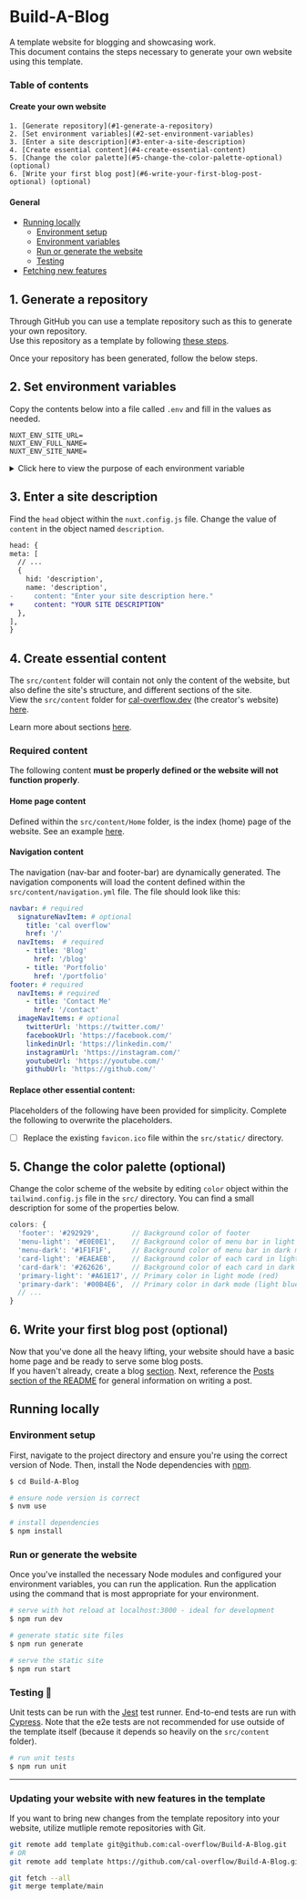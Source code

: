   # Build-A-Blog

  A template website for blogging and showcasing work. \
  This document contains the steps necessary to generate your own website using this template.

  <!-- Table of contents -->
  ### Table of contents
  #### Create your own website
    1. [Generate repository](#1-generate-a-repository)
    2. [Set environment variables](#2-set-environment-variables)
    3. [Enter a site description](#3-enter-a-site-description)
    4. [Create essential content](#4-create-essential-content)
    5. [Change the color palette](#5-change-the-color-palette-optional) (optional)
    6. [Write your first blog post](#6-write-your-first-blog-post-optional) (optional)
  #### General
  - [Running locally](#running-locally) 
    - [Environment setup](#environment-setup)
    - [Environment variables](#environment-variables)
    - [Run or generate the website](#run-or-generate-the-website)
    - [Testing](#testing-)
  - [Fetching new features](#updating-your-website-with-new-features-in-the-template) 

  ## 1. Generate a repository
  Through GitHub you can use a template repository such as this to generate your own repository. \
  Use this repository as a template by following [these steps](https://docs.github.com/en/repositories/creating-and-managing-repositories/creating-a-repository-from-a-template#creating-a-repository-from-a-template).

  Once your repository has been generated, follow the below steps.

  ## 2. Set environment variables
  Copy the contents below into a file called `.env`  and fill in the values as needed.

  ```text[.env]
  NUXT_ENV_SITE_URL=
  NUXT_ENV_FULL_NAME=
  NUXT_ENV_SITE_NAME=
  ```
  <details>
    <summary>Click here to view the purpose of each environment variable</summary>


    | Variable | Description | Required |
    | ----: | ------ | :--: |
    | `SITE_URL` | Utilized by the RSS feed generator to let readers know where they can find your site. | ✅ |
    | `FULL_NAME` | Utilized throughout the site.  | ✅ |
    | `SITE_NAME` | Utilized by the site to change the site title. If left blank, the `FULL_NAME` value is used. |  |

    Note that each environment variable name is preceded by `NUXT_ENV_` so that it is easily accessible by the nuxt application. Refer to Nuxt's [Environment Variables documentation](https://nuxtjs.org/docs/configuration-glossary/configuration-env/#automatic-injection-of-environment-variables).
  </details>

  ## 3. Enter a site description

  Find the `head` object within the `nuxt.config.js` file. Change the value of `content` in the object named `description`.

  ```diff
head: {
  meta: [
    // ...
    {
      hid: 'description',
      name: 'description',
-     content: "Enter your site description here."
+     content: "YOUR SITE DESCRIPTION"
    },
  ],
}
```

## 4. Create essential content
The `src/content` folder will contain not only the content of the website, but also define the site's structure, and different sections of the site.\
View the `src/content` folder for [cal-overflow.dev](https://cal-overflow.dev) (the creator's website) [here](https://github.com/cal-overflow/site/tree/main/src/content).

Learn more about sections [here](./README.md#sections).

### Required content
The following content **must be properly defined or the website will not function properly**.

#### Home page content
Defined within the `src/content/Home` folder, is the index (home) page of the website. See an example [here](https://github.com/cal-overflow/site/tree/main/src/content/home).

#### Navigation content
The navigation (nav-bar and footer-bar) are dynamically generated. The navigation components will load the content defined within the `src/content/navigation.yml` file. The file should look like this:

```yaml
navbar: # required
  signatureNavItem: # optional
    title: 'cal overflow'
    href: '/'
  navItems:  # required
    - title: 'Blog'
      href: '/blog'
    - title: 'Portfolio'
      href: '/portfolio'
footer: # required
  navItems: # required
    - title: 'Contact Me'
      href: '/contact'
  imageNavItems: # optional
    twitterUrl: 'https://twitter.com/'
    facebookUrl: 'https://facebook.com/'
    linkedinUrl: 'https://linkedin.com/'
    instagramUrl: 'https://instagram.com/'
    youtubeUrl: 'https://youtube.com/'
    githubUrl: 'https://github.com/'
```


#### Replace other essential content:
Placeholders of the following have been provided for simplicity. Complete the following to overwrite the placeholders.

- [ ] Replace the existing `favicon.ico` file within the `src/static/` directory.


## 5. Change the color palette (optional)
Change the color scheme of the website by editing `color` object within the `tailwind.config.js` file in the `src/` directory. You can find a small description for some of the properties below.

```js
colors: {
  'footer': '#292929',        // Background color of footer
  'menu-light': '#E0E0E1',    // Background color of menu bar in light mode
  'menu-dark': '#1F1F1F',     // Background color of menu bar in dark mode
  'card-light': '#EAEAEB',    // Background color of each card in light mode
  'card-dark': '#262626',     // Background color of each card in dark mode
  'primary-light': '#A61E17', // Primary color in light mode (red)
  'primary-dark': '#00B4E6',  // Primary color in dark mode (light blue)
  // ...
}
```

## 6. Write your first blog post (optional)

Now that you've done all the heavy lifting, your website should have a basic home page and be ready to serve some blog posts. \
If you haven't already, create a blog [section](./README.md#sections). Next, reference the [Posts section of the README](./README.md#posts-) for general information on writing a post.


## Running locally
### Environment setup
First, navigate to the project directory and ensure you're using the correct version of Node. Then, install the Node dependencies with [npm](https://www.npmjs.com/).
```bash
$ cd Build-A-Blog

# ensure node version is correct
$ nvm use

# install dependencies
$ npm install
```

<!-- ### Environment variables-->
### Run or generate the website
Once you've installed the necessary Node modules and configured your environment variables, you can run the application. Run the application using the command that is most appropriate for your environment.

```bash
# serve with hot reload at localhost:3000 - ideal for development
$ npm run dev

# generate static site files
$ npm run generate

# serve the static site
$ npm run start
```


### Testing 🧪

Unit tests can be run with the [Jest](https://jestjs.io/) test runner. End-to-end tests are run with [Cypress](https://www.cypress.io/). Note that the e2e tests are not recommended for use outside of the template itself (because it depends so heavily on the `src/content` folder).

```bash
# run unit tests
$ npm run unit
``` 

---

### Updating your website with new features in the template

If you want to bring new changes from the template repository into your website, utilize mutliple remote repositories with Git.

```bash
git remote add template git@github.com:cal-overflow/Build-A-Blog.git
# OR
git remote add template https://github.com/cal-overflow/Build-A-Blog.git

git fetch --all
git merge template/main
```


